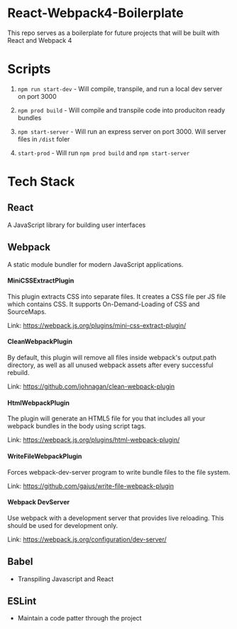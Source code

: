 # React-Webpack4-Boilerplate

This repo serves as a boilerplate for future projects that will be built with React and Webpack 4

# Scripts

1. `npm run start-dev` - Will compile, transpile, and run a local dev server on port 3000

2. `npm prod build` - Will compile and transpile code into produciton ready bundles

3. `npm start-server` - Will run an express server on port 3000. Will server files in `/dist` foler

4. `start-prod` - Will run `npm prod build` and `npm start-server`

# Tech Stack

## React

A JavaScript library for building user interfaces

## Webpack

A static module bundler for modern JavaScript applications.

#### MiniCSSExtractPlugin

This plugin extracts CSS into separate files. It creates a CSS file per JS file which contains CSS. It supports On-Demand-Loading of CSS and SourceMaps.

Link: https://webpack.js.org/plugins/mini-css-extract-plugin/

#### CleanWebpackPlugin

By default, this plugin will remove all files inside webpack's output.path directory, as well as all unused webpack assets after every successful rebuild.

Link: https://github.com/johnagan/clean-webpack-plugin

#### HtmlWebpackPlugin

The plugin will generate an HTML5 file for you that includes all your webpack bundles in the body using script tags.

Link: https://webpack.js.org/plugins/html-webpack-plugin/

#### WriteFileWebpackPlugin

Forces webpack-dev-server program to write bundle files to the file system.

Link: https://github.com/gajus/write-file-webpack-plugin

#### Webpack DevServer

Use webpack with a development server that provides live reloading. This should be used for development only.

Link: https://webpack.js.org/configuration/dev-server/

## Babel

- Transpiling Javascript and React

## ESLint

- Maintain a code patter through the project
